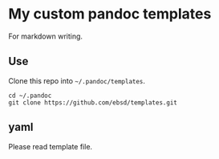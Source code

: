 # My custom pandoc templates

For markdown writing.

## Use

Clone this repo into `~/.pandoc/templates`.

```
cd ~/.pandoc
git clone https://github.com/ebsd/templates.git
```

## yaml

Please read template file.
